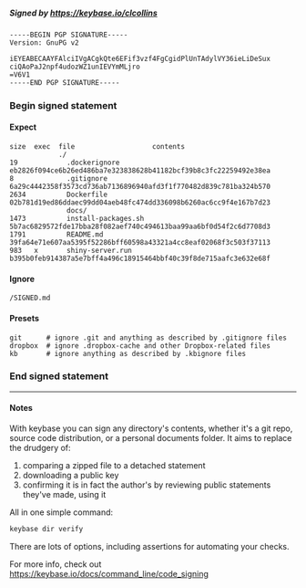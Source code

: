 ##### Signed by https://keybase.io/clcollins
```
-----BEGIN PGP SIGNATURE-----
Version: GnuPG v2

iEYEABECAAYFAlciIVgACgkQte6EFif3vzf4FgCgidPlUnTAdylVY36ieLiDeSux
ciQAoPaJ2npf4udozWZ1unIEVYmMLjro
=V6V1
-----END PGP SIGNATURE-----

```

<!-- END SIGNATURES -->

### Begin signed statement 

#### Expect

```
size  exec  file                   contents                                                        
            ./                                                                                     
19            .dockerignore        eb2826f094ce6b26ed486ba7e323838628b41182bcf39b8c3fc22259492e38ea
8             .gitignore           6a29c4442358f3573cd736ab7136896940afd3f1f770482d839c781ba324b570
2634          Dockerfile           02b781d19ed86ddaec99dd04aeb48fc474dd336098b6260ac6cc9f4e167b7d23
              docs/                                                                                
1473          install-packages.sh  5b7ac6829572fde17bba28f082aef740c494613baa99aa6bf0d54f2c6d7708d3
1791          README.md            39fa64e71e607aa5395f52286bff60598a43321a4cc8eaf02068f3c503f37113
983   x       shiny-server.run     b395b0feb914387a5e7bff4a496c18915464bbf40c39f8de715aafc3e632e68f
```

#### Ignore

```
/SIGNED.md
```

#### Presets

```
git      # ignore .git and anything as described by .gitignore files
dropbox  # ignore .dropbox-cache and other Dropbox-related files    
kb       # ignore anything as described by .kbignore files          
```

<!-- summarize version = 0.0.9 -->

### End signed statement

<hr>

#### Notes

With keybase you can sign any directory's contents, whether it's a git repo,
source code distribution, or a personal documents folder. It aims to replace the drudgery of:

  1. comparing a zipped file to a detached statement
  2. downloading a public key
  3. confirming it is in fact the author's by reviewing public statements they've made, using it

All in one simple command:

```bash
keybase dir verify
```

There are lots of options, including assertions for automating your checks.

For more info, check out https://keybase.io/docs/command_line/code_signing